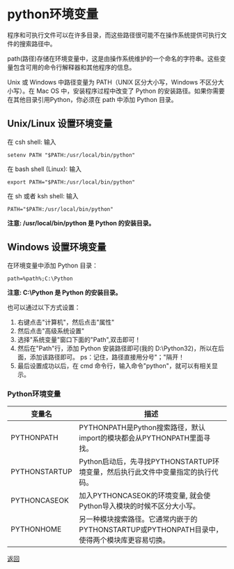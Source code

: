 # python环境变量

程序和可执行文件可以在许多目录，而这些路径很可能不在操作系统提供可执行文件的搜索路径中。

path(路径)存储在环境变量中，这是由操作系统维护的一个命名的字符串。这些变量包含可用的命令行解释器和其他程序的信息。

Unix 或 Windows 中路径变量为 PATH（UNIX 区分大小写，Windows 不区分大小写）。在 Mac OS 中，安装程序过程中改变了 Python 的安装路径。如果你需要在其他目录引用Python，你必须在 path 中添加 Python 目录。

## Unix/Linux 设置环境变量

在 csh shell: 输入

```shell
setenv PATH "$PATH:/usr/local/bin/python"
```

在 bash shell (Linux): 输入

```shell
export PATH="$PATH:/usr/local/bin/python"
```

在 sh 或者 ksh shell: 输入

```shell
PATH="$PATH:/usr/local/bin/python" 
```

**注意: /usr/local/bin/python 是 Python 的安装目录。**

## Windows 设置环境变量

在环境变量中添加 Python 目录：

```windows
path=%path%;C:\Python 
```

**注意: C:\Python 是 Python 的安装目录。**

也可以通过以下方式设置：

1. 右键点击"计算机"，然后点击"属性"
2. 然后点击"高级系统设置"
3. 选择"系统变量"窗口下面的"Path",双击即可！
4. 然后在"Path"行，添加 Python 安装路径即可(我的 D:\Python32)，所以在后面，添加该路径即可。 ps：记住，路径直接用分号"；"隔开！
5. 最后设置成功以后，在 cmd 命令行，输入命令"python"，就可以有相关显示。

### Python环境变量

| 变量名 | 描述 |
| --- | --- |
| PYTHONPATH | PYTHONPATH是Python搜索路径，默认import的模块都会从PYTHONPATH里面寻找。 |
| PYTHONSTARTUP | Python启动后，先寻找PYTHONSTARTUP环境变量，然后执行此文件中变量指定的执行代码。 |
| PYTHONCASEOK | 加入PYTHONCASEOK的环境变量, 就会使Python导入模块的时候不区分大小写。 |
| PYTHONHOME | 另一种模块搜索路径。它通常内嵌于的PYTHONSTARTUP或PYTHONPATH目录中，使得两个模块库更容易切换。 |

[返回](../README.md)
